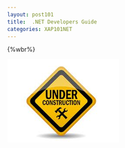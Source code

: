 ```yaml
---
layout: post101
title:  .NET Developers Guide
categories: XAP101NET
---
```


{%wbr%}

![under-construction](/attachment_files/under-construction.jpeg)


